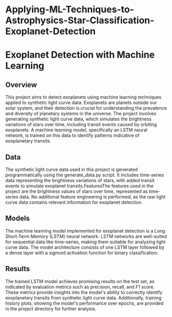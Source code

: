 # Applying-ML-Techniques-to-Astrophysics-Star-Classification-Exoplanet-Detection

# Exoplanet Detection with Machine Learning

## Overview
This project aims to detect exoplanets using machine learning techniques applied to synthetic light curve data. Exoplanets are planets outside our solar system, and their detection is crucial for understanding the prevalence and diversity of planetary systems in the universe. The project involves generating synthetic light curve data, which simulates the brightness variations of stars over time, including transit events caused by orbiting exoplanets. A machine learning model, specifically an LSTM neural network, is trained on this data to identify patterns indicative of exoplanetary transits.



## Data
The synthetic light curve data used in this project is generated programmatically using the generate_data.py script. It includes time-series data representing the brightness variations of stars, with added transit events to simulate exoplanet transits.FeaturesThe features used in the project are the brightness values of stars over time, represented as time-series data. No additional feature engineering is performed, as the raw light curve data contains relevant information for exoplanet detection.


## Models
The machine learning model implemented for exoplanet detection is a Long Short-Term Memory (LSTM) neural network. LSTM networks are well-suited for sequential data like time-series, making them suitable for analyzing light curve data. The model architecture consists of one LSTM layer followed by a dense layer with a sigmoid activation function for binary classification.


## Results
The trained LSTM model achieves promising results on the test set, as indicated by evaluation metrics such as precision, recall, and F1 score. These metrics provide insights into the model's ability to correctly identify exoplanetary transits from synthetic light curve data. Additionally, training history plots, showing the model's performance over epochs, are provided in the project directory for further analysis.
